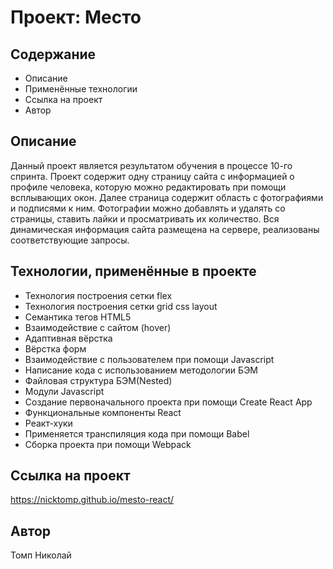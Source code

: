 # Проект: Место

## Содержание

* Описание
* Применённые технологии
* Ссылка на проект
* Автор

## Описание

Данный проект является результатом обучения в процессе 10-го спринта.
Проект содержит одну страницу сайта с информацией о профиле человека, которую можно редактировать при помощи всплывающих окон. Далее страница содержит область с фотографиями и подписями к ним. Фотографии можно добавлять и удалять со страницы, ставить лайки и просматривать их количество.
Вся динамическая информация сайта размещена на сервере, реализованы соответствующие запросы.

## Технологии, применённые в проекте

* Технология построения сетки flex
* Технология построения сетки grid css layout
* Семантика тегов HTML5  
* Взаимодействие с сайтом (hover)
* Адаптивная вёрстка
* Вёрстка форм
* Взаимодействие с пользователем при помощи Javascript
* Написание кода с использованием методологии БЭМ  
* Файловая структура БЭМ(Nested)
* Модули Javascript
* Создание первоначального проекта при помощи Create React App
* Функциональные компоненты React
* Реакт-хуки
* Применяется транспиляция кода при помощи Babel
* Cборка проекта при помощи Webpack

## Ссылка на проект

<https://nicktomp.github.io/mesto-react/>

## Автор

Томп Николай

